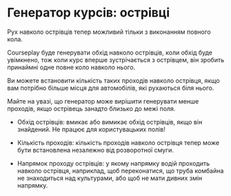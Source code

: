 # Генератор курсів: острівці

  
  
Рух навколо острівців тепер можливий тільки з виконанням повного кола.  
  
Courseplay буде генерувати обхід навколо острівців, коли обхід буде увімкнено, тож коли курс вперше зустрічається з острівцем, він зробить принаймні одне повне коло навколо нього.   
  
Ви можете встановити кількість таких проходів навколо острівця, якщо вам потрібно більше місця для автомобілів, які рухаються біля нього.   
  
Майте на увазі, що генератор може вирішити генерувати менше проходів, якщо острівець занадто близько до межі поля.  
  


  
  
    
- Обхід острівців: вмикає або вимикає обхід острівців, якщо він знайдений. Не працює для користувацьких полів!  
  
    
- Кількість проходів: кількість проходів навколо острівця тепер може бути встановлена незалежно від розворотної смуги.  
  
    
- Напрямок проходу острівців: у якому напрямку водій проходить навколо острівця, наприклад, щоб переконатися, що труба комбайна не знаходиться над культурами, або щоб не мати дивних змін напрямку.  
  


